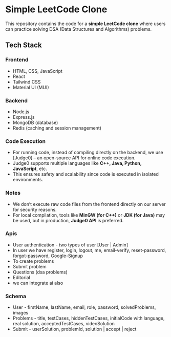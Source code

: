 # Simple LeetCode Clone  

This repository contains the code for a **simple LeetCode clone** where users can practice solving DSA (Data Structures and Algorithms) problems.  

## Tech Stack  

### Frontend  
- HTML, CSS, JavaScript  
- React  
- Tailwind CSS  
- Material UI (MUI)  

### Backend  
- Node.js  
- Express.js  
- MongoDB (database)  
- Redis (caching and session management)  

### Code Execution  
- For running code, instead of compiling directly on the backend, we use [Judge0] – an open-source API for online code execution.  
- Judge0 supports multiple languages like **C++, Java, Python, JavaScript**, etc.  
- This ensures safety and scalability since code is executed in isolated environments.  

### Notes  
- We don’t execute raw code files from the frontend directly on our server for security reasons.  
- For local compilation, tools like **MinGW (for C++)** or **JDK (for Java)** may be used, but in production, **Judge0 API** is preferred.  

### Apis
- User authentication - two types of user [User | Admin]
- In user we have register, login, logout, me, email-verify, reset-password, forgot-password, Google-Signup
- To create problems
- Submit problem
- Questions (dsa problems)
- Editorial
- we can integrate ai also

### Schema
- User - firstName, lastName, email, role, password, solvedProblems, images
- Problems - title, testCases, hiddenTestCases, initialCode with language, real solution, acceptedTestCases, videoSolution
- Submit - userSolution, problemId, solution | accept | reject